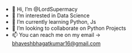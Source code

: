 - 👋 Hi, I’m @LordSupermacy
- 👀 I’m interested in Data Science
- 🌱 I’m currently learning Python, Js
- 💞️ I’m looking to collaborate on Python Projects
- 📫 You can reach me on my email -> bhaveshbhagatkumar16@gmail.com

<!---
LordSupermacy/LordSupermacy is a ✨ special ✨ repository because its `README.md` (this file) appears on your GitHub profile.
You can click the Preview link to take a look at your changes.
--->
